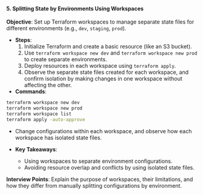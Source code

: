 #### 5. **Splitting State by Environments Using Workspaces**

   **Objective**: Set up Terraform workspaces to manage separate state files for different environments (e.g., `dev`, `staging`, `prod`).

   - **Steps**:
     1. Initialize Terraform and create a basic resource (like an S3 bucket).
     2. Use `terraform workspace new dev` and `terraform workspace new prod` to create separate environments.
     3. Deploy resources in each workspace using `terraform apply`.
     4. Observe the separate state files created for each workspace, and confirm isolation by making changes in one workspace without affecting the other.
  - **Commands**:
   ```bash
   terraform workspace new dev
   terraform workspace new prod
   terraform workspace list
   terraform apply -auto-approve
   ```

   - Change configurations within each workspace, and observe how each workspace has isolated state files.

   - **Key Takeaways**:
     - Using workspaces to separate environment configurations.
     - Avoiding resource overlap and conflicts by using isolated state files.

   **Interview Points**: Explain the purpose of workspaces, their limitations, and how they differ from manually splitting configurations by environment.
